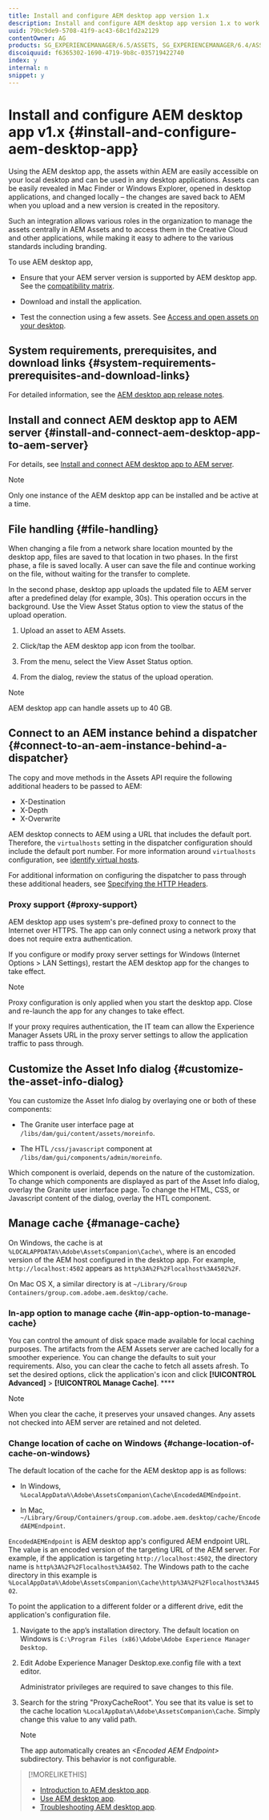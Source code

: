 ```yaml
---
title: Install and configure AEM desktop app version 1.x
description: Install and configure AEM desktop app version 1.x to work with AEM Assets servers and map the assets to mount as a drive on your desktop.
uuid: 79bc9de9-5708-41f9-ac43-68c1fd2a2129
contentOwner: AG
products: SG_EXPERIENCEMANAGER/6.5/ASSETS, SG_EXPERIENCEMANAGER/6.4/ASSETS,SG_EXPERIENCEMANAGER/6.3/ASSETS
discoiquuid: f6365302-1690-4719-9b8c-035719422740
index: y
internal: n
snippet: y
---
```


# Install and configure AEM desktop app v1.x {#install-and-configure-aem-desktop-app}

Using the AEM desktop app, the assets within AEM are easily accessible on your local desktop and can be used in any desktop applications. Assets can be easily revealed in Mac Finder or Windows Explorer, opened in desktop applications, and changed locally – the changes are saved back to AEM when you upload and a new version is created in the repository.

Such an integration allows various roles in the organization to manage the assets centrally in AEM Assets and to access them in the Creative Cloud and other applications, while making it easy to adhere to the various standards including branding.

To use AEM desktop app,

* Ensure that your AEM server version is supported by AEM desktop app. See the [compatibility matrix](release-notes-of-v1.md#compatibilitymatrix).

* Download and install the application.

* Test the connection using a few assets. See [Access and open assets on your desktop](use-app-v1.md#openondesktop).

## System requirements, prerequisites, and download links {#system-requirements-prerequisites-and-download-links}

For detailed information, see the [AEM desktop app release notes](release-notes-of-v1.md).

## Install and connect AEM desktop app to AEM server {#install-and-connect-aem-desktop-app-to-aem-server}

For details, see [Install and connect AEM desktop app to AEM server](use-app-v1.md#installandconnect).

>[!NOTE]
>
>Only one instance of the AEM desktop app can be installed and be active at a time.

## File handling {#file-handling}

When changing a file from a network share location mounted by the desktop app, files are saved to that location in two phases. In the first phase, a file is saved locally. A user can save the file and continue working on the file, without waiting for the transfer to complete.

In the second phase, desktop app uploads the updated file to AEM server after a predefined delay (for example, 30s). This operation occurs in the background. Use the View Asset Status option to view the status of the upload operation.

1. Upload an asset to AEM Assets.

1. Click/tap the AEM desktop app icon from the toolbar.

1. From the menu, select the View Asset Status option.

1. From the dialog, review the status of the upload operation.

>[!NOTE]
>
>AEM desktop app can handle assets up to 40 GB.

## Connect to an AEM instance behind a dispatcher {#connect-to-an-aem-instance-behind-a-dispatcher}

The copy and move methods in the Assets API require the following additional headers to be passed to AEM:

* X-Destination
* X-Depth
* X-Overwrite

AEM desktop connects to AEM using a URL that includes the default port. Therefore, the `virtualhosts` setting in the dispatcher configuration should include the default port number. For more information around `virtualhosts` configuration, see [identify virtual hosts](https://experienceleague.adobe.com/docs/experience-manager-dispatcher/using/configuring/dispatcher-configuration.html#identifying-virtual-hosts-virtualhosts).

For additional information on configuring the dispatcher to pass through these additional headers, see [Specifying the HTTP Headers](https://experienceleague.adobe.com/docs/experience-manager-dispatcher/using/configuring/dispatcher-configuration.html#specifying-the-http-headers-to-pass-through-clientheaders).

### Proxy support {#proxy-support}

AEM desktop app uses system's pre-defined proxy to connect to the Internet over HTTPS. The app can only connect using a network proxy that does not require extra authentication.

If you configure or modify proxy server settings for Windows (Internet Options &gt; LAN Settings), restart the AEM desktop app for the changes to take effect.

>[!NOTE]
>
>Proxy configuration is only applied when you start the desktop app. Close and re-launch the app for any changes to take effect.

If your proxy requires authentication, the IT team can allow the Experience Manager Assets URL in the proxy server settings to allow the application traffic to pass through.

## Customize the Asset Info dialog {#customize-the-asset-info-dialog}

You can customize the Asset Info dialog by overlaying one or both of these components:

* The Granite user interface page at `/libs/dam/gui/content/assets/moreinfo`.

* The HTL `/css/javascript` component at `/libs/dam/gui/components/admin/moreinfo`.

Which component is overlaid, depends on the nature of the customization. To change which components are displayed as part of the Asset Info dialog, overlay the Granite user interface page. To change the HTML, CSS, or Javascript content of the dialog, overlay the HTL component.

## Manage cache {#manage-cache}

On Windows, the cache is at `%LOCALAPPDATA%\Adobe\AssetsCompanion\Cache\`, where is an encoded version of the AEM host configured in the desktop app. For example, `http://localhost:4502` appears as `http%3A%2F%2Flocalhost%3A4502%2F`.

On Mac OS X, a similar directory is at `~/Library/Group Containers/group.com.adobe.aem.desktop/cache`.

### In-app option to manage cache {#in-app-option-to-manage-cache}

You can control the amount of disk space made available for local caching purposes. The artifacts from the AEM Assets server are cached locally for a smoother experience. You can change the defaults to suit your requirements. Also, you can clear the cache to fetch all assets afresh. To set the desired options, click the application's icon and click **[!UICONTROL Advanced]** > **[!UICONTROL Manage Cache]**. ****

>[!NOTE]
>
>When you clear the cache, it preserves your unsaved changes. Any assets not checked into AEM server are retained and not deleted.

### Change location of cache on Windows {#change-location-of-cache-on-windows}

The default location of the cache for the AEM desktop app is as follows:

* In Windows, `%LocalAppData%\Adobe\AssetsCompanion\Cache\EncodedAEMEndpoint`.

* In Mac, `~/Library/Group/Containers/group.com.adobe.aem.desktop/cache/EncodedAEMEndpoint`.

`EncodedAEMEndpoint` is AEM desktop app's configured AEM endpoint URL. The value is an encoded version of the targeting URL of the AEM server. For example, if the application is targeting `http://localhost:4502`, the directory name is `http%3A%2F%2Flocalhost%3A4502`. The Windows path to the cache directory in this example is `%LocalAppData%\Adobe\AssetsCompanion\Cache\http%3A%2F%2Flocalhost%3A4502`.

To point the application to a different folder or a different drive, edit the application's configuration file.

1. Navigate to the app’s installation directory. The default location on Windows is `C:\Program Files (x86)\Adobe\Adobe Experience Manager Desktop`.

1. Edit Adobe Experience Manager Desktop.exe.config file with a text editor.

   Administrator privileges are required to save changes to this file.

1. Search for the string "ProxyCacheRoot". You see that its value is set to the cache location `%LocalAppData%\Adobe\AssetsCompanion\Cache`. Simply change this value to any valid path.

   >[!NOTE]
   >
   >The app automatically creates an *&lt;Encoded AEM Endpoint&gt;* subdirectory. This behavior is not configurable.

>[!MORELIKETHIS]
>
>* [Introduction to AEM desktop app](https://experienceleague.adobe.com/docs/experience-manager-learn/assets/creative-workflows/aem-desktop-app.html).
>* [Use AEM desktop app](use-app-v1.md).
>* [Troubleshooting AEM desktop app](troubleshoot-app-v1.md).
